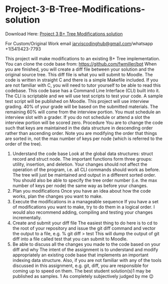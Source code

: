 # Project-3-B-Tree-Modifications-solution

Download Here: [Project 3 B+ Tree Modifications solution](https://jarviscodinghub.com/assignment/project-3-b-tree-modifications-solution/)

For Custom/Original Work email jarviscodinghub@gmail.com/whatsapp +1(541)423-7793

This project will make modifications to an existing B+ Tree implementation. You can
clone the code base from: https://github.com/fwmiller/bpt When you are
finished, you will create a diff file between your solution and the original source tree.
This diff file is what you will submit to Moodle.
The code is written in straight C and there is a simple Makefile included. If you are not
familiar with C, you will need to tutor yourself to be able to read this codebase.
This code base has a Command Line Interface (CLI) built into it. The CLI is scriptable
and we will use test scripts to test your code. A sample test script will be published on
Moodle.
This project will use interview grading. 40% of your grade will be based on the
submitted materials. The remaining 60% will come from the interview portion. You
must schedule an interview slot with a grader. If you do not schedule or attend a slot the
interview portion will be scored zero.
Procedure
You are to change the code such that keys are maintained in the data structure in
descending order rather than ascending order. Note you are modifying the order that
things are sorted in, not the max number of keys per node (which is referred to the order
of the tree).
1. Understand the code base
Look at the global data structures: struct record and struct node. The
important functions form three groups: utility, insertion, and deletion. Your
changes should not affect the operation of the program, i.e. all CLI commands
should work as before. The tree will just be maintained and output in a different
sorted order.
You should also be able to specify the tree order number (i.e. the max number of
keys per node) the same way as before your changes.
2. Plan you modifications
Once you have an idea about how the code works, plan the changes you want to
make.
3. Execute the modifications in a manageable sequence
If you have a set of modifications you want to make, try to do them in a logical
order. I would also recommend adding, compiling and testing your changes
incrementally.
4. Create and submit your diff file
The easiest thing to do here is to cd to the root of your repository and issue the git
diff command and vector the output to a file, e.g.
% git diff > test
This will dump the output of git diff into a file called test that you can submit to
Moodle.
5. Be able to discuss all the changes you made to the code based on your diff and
why
The intent of the assignment is to understand and modify appropriately an existing code
base that implements an important indexing data structure. Also, if you are not familiar
with any of the tools discussed in this assignment, e.g. git, diff, you are responsible for
coming up to speed on them.
The best student solution(s)1 may be published as samples.
1 As completely subjectively judged by me 😉
